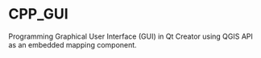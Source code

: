 # CPP_GUI
Programming Graphical User Interface (GUI) in Qt Creator using QGIS API as an embedded mapping component.
